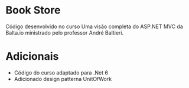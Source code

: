 # Book Store
Código desenvolvido no curso Uma visão completa do ASP.NET MVC da Balta.io ministrado pelo professor André Baltieri.

# Adicionais
- Código do curso adaptado para .Net 6
- Adicionado design patterna UnitOfWork